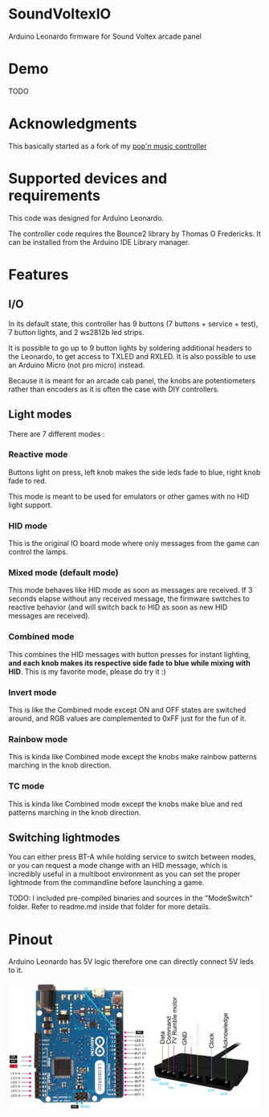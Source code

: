 # SoundVoltexIO

Arduino Leonardo firmware for Sound Voltex arcade panel

# Demo

TODO

# Acknowledgments

This basically started as a fork of my [pop'n music controller](https://github.com/CrazyRedMachine/UltimatePopnController/)

# Supported devices and requirements

This code was designed for Arduino Leonardo.

The controller code requires the Bounce2 library by Thomas O Fredericks. It can be installed from the Arduino IDE Library manager.

# Features

## I/O

In its default state, this controller has 9 buttons (7 buttons + service + test), 7 button lights, and 2 ws2812b led strips.

It is possible to go up to 9 button lights by soldering additional headers to the Leonardo, to get access to TXLED and RXLED. It is also possible to use an Arduino Micro (not pro micro) instead.

Because it is meant for an arcade cab panel, the knobs are potentiometers rather than encoders as it is often the case with DIY controllers.

## Light modes

There are 7 different modes :

### Reactive mode

Buttons light on press, left knob makes the side leds fade to blue, right knob fade to red.

This mode is meant to be used for emulators or other games with no HID light support.

### HID mode

This is the original IO board mode where only messages from the game can control the lamps.

### Mixed mode (default mode)

This mode behaves like HID mode as soon as messages are received. If 3 seconds elapse without any received message, the firmware switches to reactive behavior (and will switch back to HID as soon as new HID messages are received).

### Combined mode

This combines the HID messages with button presses for instant lighting, **and each knob makes its respective side fade to blue while mixing with HID**. This is my favorite mode, please do try it :)

### Invert mode

This is like the Combined mode except ON and OFF states are switched around, and RGB values are complemented to 0xFF just for the fun of it.

### Rainbow mode

This is kinda like Combined mode except the knobs make rainbow patterns marching in the knob direction.

### TC mode

This is kinda like Combined mode except the knobs make blue and red patterns marching in the knob direction.

## Switching lightmodes

You can either press BT-A while holding service to switch between modes, or you can request a mode change with an HID message, which is incredibly useful in a multiboot environment as you can set the proper lightmode from the commandline before launching a game.

TODO: I included pre-compiled binaries and sources in the "ModeSwitch" folder. Refer to readme.md inside that folder for more details.

# Pinout

Arduino Leonardo has 5V logic therefore one can directly connect 5V leds to it.

![pinout](https://github.com/CrazyRedMachine/UltimatePopnController/blob/master/pinout_leonardo.png?raw=true)
